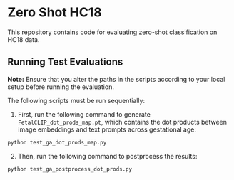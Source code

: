 # Zero Shot HC18

This repository contains code for evaluating zero-shot classification on HC18 data.

## Running Test Evaluations

**Note:** Ensure that you alter the paths in the scripts according to your local setup before running the evaluation.

The following scripts must be run sequentially:

1. First, run the following command to generate `FetalCLIP_dot_prods_map.pt`, which contains the dot products between image embeddings and text prompts across gestational age:
```bash
python test_ga_dot_prods_map.py
```

2. Then, run the following command to postprocess the results:
```bash
python test_ga_postprocess_dot_prods.py
```
